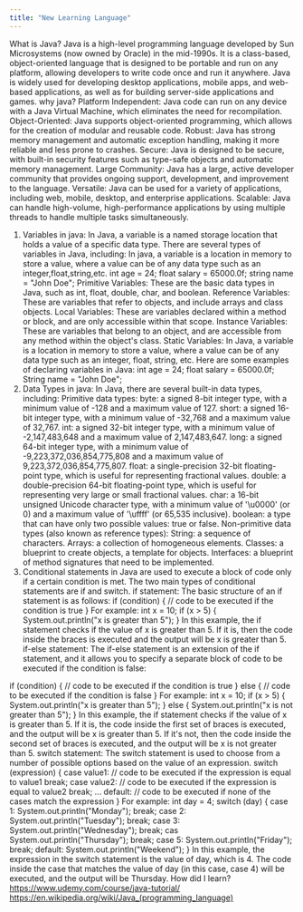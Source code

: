 ```yaml
---
title: "New Learning Language"
---
```

What is Java?
Java is a high-level programming language developed by Sun Microsystems (now owned by Oracle) in the mid-1990s. It is a class-based, object-oriented language that is designed to be portable and run on any platform, allowing developers to write code once and run it anywhere. Java is widely used for developing desktop applications, mobile apps, and web-based applications, as well as for building server-side applications and games.
why java?
Platform Independent: Java code can run on any device with a Java Virtual Machine, which eliminates the need for recompilation.
Object-Oriented: Java supports object-oriented programming, which allows for the creation of modular and reusable code.
Robust: Java has strong memory management and automatic exception handling, making it more reliable and less prone to crashes.
Secure: Java is designed to be secure, with built-in security features such as type-safe objects and automatic memory management.
Large Community: Java has a large, active developer community that provides ongoing support, development, and improvement to the language.
Versatile: Java can be used for a variety of applications, including web, mobile, desktop, and enterprise applications.
Scalable: Java can handle high-volume, high-performance applications by using multiple threads to handle multiple tasks simultaneously.
1) Variables in java:
In Java, a variable is a named storage location that holds a value of a specific data type. There are several types of variables in Java, including:
In java, a variable is a location in memory to store a value, where a value can be of any data type such as an integer,float,string,etc.
  int age = 24;
  float salary = 65000.0f;
  string name = "John Doe";
Primitive Variables: These are the basic data types in Java, such as int, float, double, char, and boolean.
Reference Variables: These are variables that refer to objects, and include arrays and class objects.
Local Variables: These are variables declared within a method or block, and are only accessible within that scope.
Instance Variables: These are variables that belong to an object, and are accessible from any method within the object's class.
Static Variables: In Java, a variable is a location in memory to store a value, where a value can be of any data type such as an integer, float, string, etc.
Here are some examples of declaring variables in Java:
  int age = 24;
  float salary = 65000.0f;
  String name = "John Doe";
2) Data Types in java:
In Java, there are several built-in data types, including:
Primitive data types:
byte: a signed 8-bit integer type, with a minimum value of -128 and a maximum value of 127.
short: a signed 16-bit integer type, with a minimum value of -32,768 and a maximum value of 32,767.
int: a signed 32-bit integer type, with a minimum value of -2,147,483,648 and a maximum value of 2,147,483,647.
long: a signed 64-bit integer type, with a minimum value of -9,223,372,036,854,775,808 and a maximum value of 9,223,372,036,854,775,807.
float: a single-precision 32-bit floating-point type, which is useful for representing fractional values.
double: a double-precision 64-bit floating-point type, which is useful for representing very large or small fractional values.
char: a 16-bit unsigned Unicode character type, with a minimum value of '\u0000' (or 0) and a maximum value of '\uffff' (or 65,535 inclusive).
boolean: a type that can have only two possible values: true or false.
Non-primitive data types (also known as reference types):
String: a sequence of characters.
Arrays: a collection of homogeneous elements.
Classes: a blueprint to create objects, a template for objects.
Interfaces: a blueprint of method signatures that need to be implemented.
3) Conditional statements in Java are used to execute a block of code only if a certain condition is met. The two main types of conditional statements are if and switch.
  if statement:
The basic structure of an if statement is as follows:
  if (condition) {
   // code to be executed if the condition is true
  }
For example:
  int x = 10;
  if (x > 5) {
   System.out.println("x is greater than 5");
  }
In this example, the if statement checks if the value of x is greater than 5. If it is, then the code inside the braces is executed and the output will be x is greater than 5.
if-else statement:
The if-else statement is an extension of the if statement, and it allows you to specify a separate block of code to be executed if the condition is false:

  if (condition) {
   // code to be executed if the condition is true
  } else {
   // code to be executed if the condition is false
  }
For example:
  int x = 10;
  if (x > 5) {
   System.out.println("x is greater than 5");
  } else {
   System.out.println("x is not greater than 5");
  }
In this example, the if statement checks if the value of x is greater than 5. If it is, the code inside the first set of braces is executed, and the output will be x is greater than 5. If it's not, then the code inside the second set of braces is executed, and the output will be x is not greater than 5.
switch statement:
The switch statement is used to choose from a number of possible options based on the value of an expression.
  switch (expression) {
   case value1:
      // code to be executed if the expression is equal to value1
      break;
   case value2:
      // code to be executed if the expression is equal to value2
      break;
   ...
   default:
      // code to be executed if none of the cases match the expression
  }
For example:
  int day = 4;
  switch (day) {
   case 1:
      System.out.println("Monday");
      break;
   case 2:
      System.out.println("Tuesday");
      break;
   case 3:
      System.out.println("Wednesday");
      break;
   cas
      System.out.println("Thursday");
      break;
   case 5:
      System.out.println("Friday");
      break;
   default:
      System.out.println("Weekend");
  }
In this example, the expression in the switch statement is the value of day, which is 4. The code inside the case that matches the value of day (in this case, case 4) will be executed, and the output will be Thursday.
How did I learn?
https://www.udemy.com/course/java-tutorial/
https://en.wikipedia.org/wiki/Java_(programming_language)
